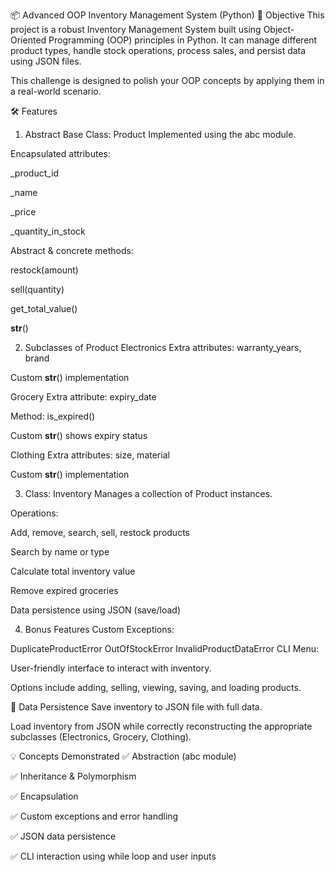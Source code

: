 📦 Advanced OOP Inventory Management System (Python)
🎯 Objective
This project is a robust Inventory Management System built using Object-Oriented Programming (OOP) principles in Python.
It can manage different product types, handle stock operations, process sales, and persist data using JSON files.

This challenge is designed to polish your OOP concepts by applying them in a real-world scenario.

🛠 Features
1. Abstract Base Class: Product
Implemented using the abc module.

Encapsulated attributes:

_product_id

_name

_price

_quantity_in_stock

Abstract & concrete methods:

restock(amount)

sell(quantity)

get_total_value()

__str__()

2. Subclasses of Product
Electronics
Extra attributes: warranty_years, brand

Custom __str__() implementation

Grocery
Extra attribute: expiry_date

Method: is_expired()

Custom __str__() shows expiry status

Clothing
Extra attributes: size, material

Custom __str__() implementation

3. Class: Inventory
Manages a collection of Product instances.

Operations:

Add, remove, search, sell, restock products

Search by name or type

Calculate total inventory value

Remove expired groceries

Data persistence using JSON (save/load)

4. Bonus Features
Custom Exceptions:

DuplicateProductError
OutOfStockError
InvalidProductDataError
CLI Menu:

User-friendly interface to interact with inventory.

Options include adding, selling, viewing, saving, and loading products.

💾 Data Persistence
Save inventory to JSON file with full data.

Load inventory from JSON while correctly reconstructing the appropriate subclasses (Electronics, Grocery, Clothing).

💡 Concepts Demonstrated
✅ Abstraction (abc module)

✅ Inheritance & Polymorphism

✅ Encapsulation

✅ Custom exceptions and error handling

✅ JSON data persistence

✅ CLI interaction using while loop and user inputs



